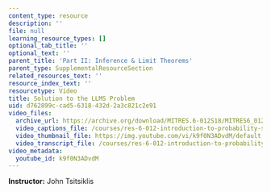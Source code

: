 ```yaml
---
content_type: resource
description: ''
file: null
learning_resource_types: []
optional_tab_title: ''
optional_text: ''
parent_title: 'Part II: Inference & Limit Theorems'
parent_type: SupplementalResourceSection
related_resources_text: ''
resource_index_text: ''
resourcetype: Video
title: Solution to the LLMS Problem
uid: d762899c-cad5-6318-432d-2a3c821c2e91
video_files:
  archive_url: https://archive.org/download/MITRES.6-012S18/MITRES6_012S18_L17-03_300k.mp4
  video_captions_file: /courses/res-6-012-introduction-to-probability-spring-2018/b7650785e6f951df90e29ba110c3a61b_k9f0N3ADvdM.vtt
  video_thumbnail_file: https://img.youtube.com/vi/k9f0N3ADvdM/default.jpg
  video_transcript_file: /courses/res-6-012-introduction-to-probability-spring-2018/0aec2bbbaf1c0716b0ed2f720cb63be7_k9f0N3ADvdM.pdf
video_metadata:
  youtube_id: k9f0N3ADvdM
---
```


**Instructor:** John Tsitsiklis